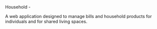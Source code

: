Household - 

A web application designed to manage bills and household products for individuals and for shared living spaces.
